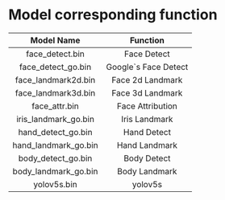 # Model corresponding function

| Model Name | Function |
| :---: | :---: |
| face_detect.bin | Face Detect |
| face_detect_go.bin | Google`s Face Detect |
| face_landmark2d.bin | Face 2d Landmark |
| face_landmark3d.bin | Face 3d Landmark |
| face_attr.bin | Face Attribution |
| iris_landmark_go.bin | Iris Landmark |
| hand_detect_go.bin | Hand Detect |
| hand_landmark_go.bin | Hand Landmark |
| body_detect_go.bin | Body Detect |
| body_landmark_go.bin | Body Landmark |
| yolov5s.bin | yolov5s |